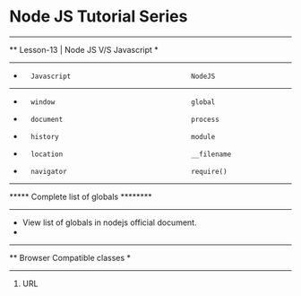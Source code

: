 
# Node JS Tutorial Series

***
**  Lesson-13 | Node JS V/S Javascript
* 
*******************************************************
*       Javascript                              NodeJS
*******************************************************
*       window                                  global
*       document                                process
*       history                                 module
*       location                                __filename
*       navigator                               require()
****************************************************************
*****           Complete list of globals                ********
*****************************************************************
*  View list of globals in nodejs official document.
*
*****************************************************************
**              Browser Compatible classes                      *
*****************************************************************
1. URL


